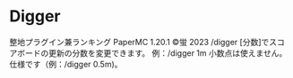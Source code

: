 # Digger

整地プラグイン兼ランキング
PaperMC 1.20.1
©蛍 2023
/digger [分数]でスコアボードの更新の分数を変更できます。
例：/digger 1m
小数点は使えません。仕様です（例：/digger 0.5m)。
